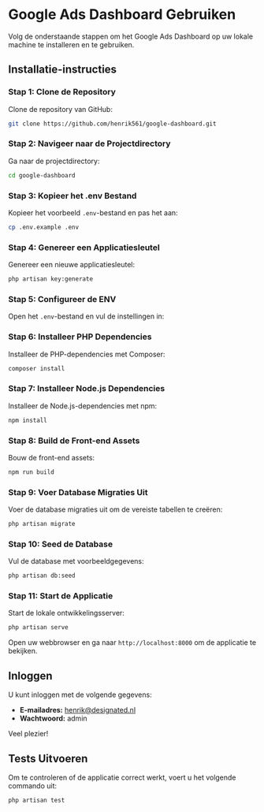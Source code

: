 # Google Ads Dashboard Gebruiken

Volg de onderstaande stappen om het Google Ads Dashboard op uw lokale machine te installeren en te gebruiken.

## Installatie-instructies

### Stap 1: Clone de Repository

Clone de repository van GitHub:

```bash
git clone https://github.com/henrik561/google-dashboard.git
```

### Stap 2: Navigeer naar de Projectdirectory

Ga naar de projectdirectory:

```bash
cd google-dashboard
```

### Stap 3: Kopieer het .env Bestand

Kopieer het voorbeeld `.env`-bestand en pas het aan:

```bash
cp .env.example .env
```

### Stap 4: Genereer een Applicatiesleutel

Genereer een nieuwe applicatiesleutel:

```bash
php artisan key:generate
```

### Stap 5: Configureer de ENV

Open het `.env`-bestand en vul de instellingen in:

### Stap 6: Installeer PHP Dependencies

Installeer de PHP-dependencies met Composer:

```bash
composer install
```

### Stap 7: Installeer Node.js Dependencies

Installeer de Node.js-dependencies met npm:

```bash
npm install
```

### Stap 8: Build de Front-end Assets

Bouw de front-end assets:

```bash
npm run build
```

### Stap 9: Voer Database Migraties Uit

Voer de database migraties uit om de vereiste tabellen te creëren:

```bash
php artisan migrate
```

### Stap 10: Seed de Database

Vul de database met voorbeeldgegevens:

```bash
php artisan db:seed
```

### Stap 11: Start de Applicatie

Start de lokale ontwikkelingsserver:

```bash
php artisan serve
```

Open uw webbrowser en ga naar `http://localhost:8000` om de applicatie te bekijken.

## Inloggen

U kunt inloggen met de volgende gegevens:

- **E-mailadres:** henrik@designated.nl
- **Wachtwoord:** admin

Veel plezier!

## Tests Uitvoeren

Om te controleren of de applicatie correct werkt, voert u het volgende commando uit:

```bash
php artisan test
```
